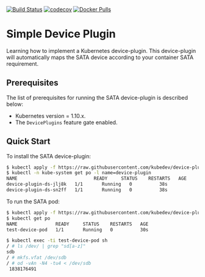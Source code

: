 [![Build Status](https://travis-ci.org/kubedev/simple-device-plugin.svg?branch=master)](https://travis-ci.org/kubedev/simple-device-plugin) [![codecov](https://codecov.io/gh/kubedev/simple-device-plugin/branch/master/graph/badge.svg)](https://codecov.io/gh/kubedev/simple-device-plugin) [![Docker Pulls](https://img.shields.io/docker/pulls/kubedev/simple-device-plugin.svg)](https://hub.docker.com/r/kubedev/simple-device-plugin/)
# Simple Device Plugin
Learning how to implement a Kubernetes device-plugin. This device-plugin will automatically maps the SATA device according to your container SATA requirement.

## Prerequisites
The list of prerequisites for running the SATA device-plugin is described below:
* Kubernetes version = 1.10.x.
* The `DevicePlugins` feature gate enabled.

## Quick Start
To install the SATA device-plugin:
```sh
$ kubectl apply -f https://raw.githubusercontent.com/kubedev/device-plugin/master/artifacts/device-plugin.yml
$ kubectl -n kube-system get po -l name=device-plugin
NAME                            READY     STATUS    RESTARTS   AGE
device-plugin-ds-jlj8k   1/1       Running   0          38s
device-plugin-ds-sn2ff   1/1       Running   0          38s
```

To run the SATA pod:
```sh
$ kubectl apply -f https://raw.githubusercontent.com/kubedev/device-plugin/master/artifacts/test-device-pod.yml
$ kubectl get po
NAME              READY     STATUS    RESTARTS   AGE
test-device-pod   1/1       Running   0          30s

$ kubectl exec -ti test-device-pod sh
/ # ls /dev/ | grep "sd[a-z]"
sdb
/ # mkfs.vfat /dev/sdb
/ # od -vAn -N4 -tu4 < /dev/sdb
 1838176491
```
